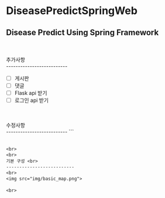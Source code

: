 # DiseasePredictSpringWeb
## Disease Predict Using Spring Framework
<br>
<br>
추가사항 <br>
--------------------------

- [ ] 게시판 <br>
- [ ] 댓글 <br>
- [ ] Flask api 받기 <br>
- [ ] 로그인 api 받기 <br>

<br>
<br>
수정사항 <br>
--------------------------
```
    
```

<br>
<br>
기본 구성 <br>
--------------------------
<br>
<img src="img/basic_map.png">  

<br>



